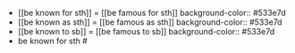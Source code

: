 - [[be known for sth]] = [[be famous for sth]]
  background-color:: #533e7d
- [[be known as sth]] = [[be famous as sth]] 
  background-color:: #533e7d
- [[be known to sb]] = [[be famous to sb]]
  background-color:: #533e7d
- be known for sth #